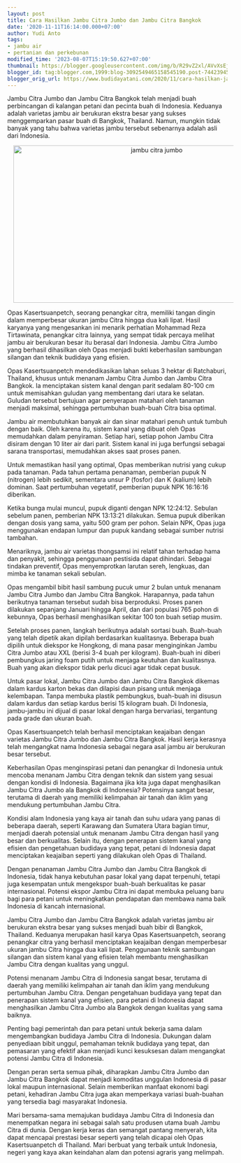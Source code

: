 ```yaml
---
layout: post
title: Cara Hasilkan Jambu Citra Jumbo dan Jambu Citra Bangkok
date: '2020-11-11T16:14:00.000+07:00'
author: Yudi Anto
tags:
- jambu air
- pertanian dan perkebunan
modified_time: '2023-08-07T15:19:50.627+07:00'
thumbnail: https://blogger.googleusercontent.com/img/b/R29vZ2xl/AVvXsEj6bX6C9dx1BxWe4EaFtvFP-OVvZb-xPIk8vOF3tR25veqXbpYNs0YLnmV394W4rUy5em3iOrT3u2exZNy4mSKjLUhDTkIcXFuZpBIlJzjJn14sqNwXpjyVbk3oC8_5NPqXUZvPwDOkEnUPKgJXCZyreK3U6_JRQzb8oq57ZezUUOZWWNkmEzyDD0J2nCp3/s72-w640-c-h360/citra.jpg
blogger_id: tag:blogger.com,1999:blog-3092549465158545190.post-7442394534526950048
blogger_orig_url: https://www.budidayatani.com/2020/11/cara-hasilkan-jambu-citra-jumbo-ala.html
---
```


<p>Jambu Citra Jumbo dan Jambu Citra Bangkok telah menjadi buah perbincangan di kalangan petani dan pecinta buah di Indonesia. Keduanya adalah varietas jambu air berukuran ekstra besar yang sukses menggemparkan pasar buah di Bangkok, Thailand. Namun, mungkin tidak banyak yang tahu bahwa varietas jambu tersebut sebenarnya adalah asli dari Indonesia.</p><div class="separator" style="clear: both; text-align: center;"><a href="https://blogger.googleusercontent.com/img/b/R29vZ2xl/AVvXsEj6bX6C9dx1BxWe4EaFtvFP-OVvZb-xPIk8vOF3tR25veqXbpYNs0YLnmV394W4rUy5em3iOrT3u2exZNy4mSKjLUhDTkIcXFuZpBIlJzjJn14sqNwXpjyVbk3oC8_5NPqXUZvPwDOkEnUPKgJXCZyreK3U6_JRQzb8oq57ZezUUOZWWNkmEzyDD0J2nCp3/s2135/citra.jpg" imageanchor="1" style="margin-left: 1em; margin-right: 1em;"><img alt="jambu citra jumbo" border="0" data-original-height="1200" data-original-width="2135" height="360" src="https://blogger.googleusercontent.com/img/b/R29vZ2xl/AVvXsEj6bX6C9dx1BxWe4EaFtvFP-OVvZb-xPIk8vOF3tR25veqXbpYNs0YLnmV394W4rUy5em3iOrT3u2exZNy4mSKjLUhDTkIcXFuZpBIlJzjJn14sqNwXpjyVbk3oC8_5NPqXUZvPwDOkEnUPKgJXCZyreK3U6_JRQzb8oq57ZezUUOZWWNkmEzyDD0J2nCp3/w640-h360/citra.jpg" width="640" /></a></div><p>Opas Kasertsuanpetch, seorang penangkar citra, memiliki tangan dingin dalam memperbesar ukuran jambu Citra hingga dua kali lipat. Hasil karyanya yang mengesankan ini menarik perhatian Mohammad Reza Tirtawinata, penangkar citra lainnya, yang sempat tidak percaya melihat jambu air berukuran besar itu berasal dari Indonesia. Jambu Citra Jumbo yang berhasil dihasilkan oleh Opas menjadi bukti keberhasilan sambungan silangan dan teknik budidaya yang efisien.</p><p>Opas Kasertsuanpetch mendedikasikan lahan seluas 3 hektar di Ratchaburi, Thailand, khusus untuk menanam Jambu Citra Jumbo dan Jambu Citra Bangkok. Ia menciptakan sistem kanal dengan parit sedalam 80-100 cm untuk memisahkan guludan yang membentang dari utara ke selatan. Guludan tersebut bertujuan agar penyerapan matahari oleh tanaman menjadi maksimal, sehingga pertumbuhan buah-buah Citra bisa optimal.</p><p>Jambu air membutuhkan banyak air dan sinar matahari penuh untuk tumbuh dengan baik. Oleh karena itu, sistem kanal yang dibuat oleh Opas memudahkan dalam penyiraman. Setiap hari, setiap pohon Jambu Citra disiram dengan 10 liter air dari parit. Sistem kanal ini juga berfungsi sebagai sarana transportasi, memudahkan akses saat proses panen.</p><p>Untuk memastikan hasil yang optimal, Opas memberikan nutrisi yang cukup pada tanaman. Pada tahun pertama penanaman, pemberian pupuk N (nitrogen) lebih sedikit, sementara unsur P (fosfor) dan K (kalium) lebih dominan. Saat pertumbuhan vegetatif, pemberian pupuk NPK 16:16:16 diberikan.&nbsp;</p><p>Ketika bunga mulai muncul, pupuk diganti dengan NPK 12:24:12. Sebulan sebelum panen, pemberian NPK 13:13:21 dilakukan. Semua pupuk diberikan dengan dosis yang sama, yaitu 500 gram per pohon. Selain NPK, Opas juga menggunakan endapan lumpur dan pupuk kandang sebagai sumber nutrisi tambahan.</p><p>Menariknya, jambu air varietas thongsamsi ini relatif tahan terhadap hama dan penyakit, sehingga penggunaan pestisida dapat dihindari. Sebagai tindakan preventif, Opas menyemprotkan larutan sereh, lengkuas, dan mimba ke tanaman sekali sebulan.</p><p>Opas mengambil bibit hasil sambung pucuk umur 2 bulan untuk menanam Jambu Citra Jumbo dan Jambu Citra Bangkok. Harapannya, pada tahun berikutnya tanaman tersebut sudah bisa berproduksi. Proses panen dilakukan sepanjang Januari hingga April, dan dari populasi 765 pohon di kebunnya, Opas berhasil menghasilkan sekitar 100 ton buah setiap musim.</p><p>Setelah proses panen, langkah berikutnya adalah sortasi buah. Buah-buah yang telah dipetik akan dipilah berdasarkan kualitasnya. Beberapa buah dipilih untuk diekspor ke Hongkong, di mana pasar menginginkan Jambu Citra Jumbo atau XXL (berisi 3-4 buah per kilogram). Buah-buah ini diberi pembungkus jaring foam putih untuk menjaga keutuhan dan kualitasnya. Buah yang akan diekspor tidak perlu dicuci agar tidak cepat busuk.</p><p>Untuk pasar lokal, Jambu Citra Jumbo dan Jambu Citra Bangkok dikemas dalam kardus karton bekas dan dilapisi daun pisang untuk menjaga kelembapan. Tanpa membuka plastik pembungkus, buah-buah ini disusun dalam kardus dan setiap kardus berisi 15 kilogram buah. Di Indonesia, jambu-jambu ini dijual di pasar lokal dengan harga bervariasi, tergantung pada grade dan ukuran buah.</p><p>Opas Kasertsuanpetch telah berhasil menciptakan keajaiban dengan varietas Jambu Citra Jumbo dan Jambu Citra Bangkok. Hasil kerja kerasnya telah mengangkat nama Indonesia sebagai negara asal jambu air berukuran besar tersebut.&nbsp;</p><p>Keberhasilan Opas menginspirasi petani dan penangkar di Indonesia untuk mencoba menanam Jambu Citra dengan teknik dan sistem yang sesuai dengan kondisi di Indonesia. Bagaimana jika kita juga dapat menghasilkan Jambu Citra Jumbo ala Bangkok di Indonesia? Potensinya sangat besar, terutama di daerah yang memiliki kelimpahan air tanah dan iklim yang mendukung pertumbuhan Jambu Citra.</p><p>Kondisi alam Indonesia yang kaya air tanah dan suhu udara yang panas di beberapa daerah, seperti Karawang dan Sumatera Utara bagian timur, menjadi daerah potensial untuk menanam Jambu Citra dengan hasil yang besar dan berkualitas. Selain itu, dengan penerapan sistem kanal yang efisien dan pengetahuan budidaya yang tepat, petani di Indonesia dapat menciptakan keajaiban seperti yang dilakukan oleh Opas di Thailand.</p><p>Dengan penanaman Jambu Citra Jumbo dan Jambu Citra Bangkok di Indonesia, tidak hanya kebutuhan pasar lokal yang dapat terpenuhi, tetapi juga kesempatan untuk mengekspor buah-buah berkualitas ke pasar internasional. Potensi ekspor Jambu Citra ini dapat membuka peluang baru bagi para petani untuk meningkatkan pendapatan dan membawa nama baik Indonesia di kancah internasional.</p><p>Jambu Citra Jumbo dan Jambu Citra Bangkok adalah varietas jambu air berukuran ekstra besar yang sukses menjadi buah bibir di Bangkok, Thailand. Keduanya merupakan hasil karya Opas Kasertsuanpetch, seorang penangkar citra yang berhasil menciptakan keajaiban dengan memperbesar ukuran jambu Citra hingga dua kali lipat. Penggunaan teknik sambungan silangan dan sistem kanal yang efisien telah membantu menghasilkan Jambu Citra dengan kualitas yang unggul.</p><p>Potensi menanam Jambu Citra di Indonesia sangat besar, terutama di daerah yang memiliki kelimpahan air tanah dan iklim yang mendukung pertumbuhan Jambu Citra. Dengan pengetahuan budidaya yang tepat dan penerapan sistem kanal yang efisien, para petani di Indonesia dapat menghasilkan Jambu Citra Jumbo ala Bangkok dengan kualitas yang sama baiknya.</p><p>Penting bagi pemerintah dan para petani untuk bekerja sama dalam mengembangkan budidaya Jambu Citra di Indonesia. Dukungan dalam penyediaan bibit unggul, pemahaman teknik budidaya yang tepat, dan pemasaran yang efektif akan menjadi kunci kesuksesan dalam mengangkat potensi Jambu Citra di Indonesia.</p><p>Dengan peran serta semua pihak, diharapkan Jambu Citra Jumbo dan Jambu Citra Bangkok dapat menjadi komoditas unggulan Indonesia di pasar lokal maupun internasional. Selain memberikan manfaat ekonomi bagi petani, kehadiran Jambu Citra juga akan memperkaya variasi buah-buahan yang tersedia bagi masyarakat Indonesia.</p><p>Mari bersama-sama memajukan budidaya Jambu Citra di Indonesia dan menempatkan negara ini sebagai salah satu produsen utama buah Jambu Citra di dunia. Dengan kerja keras dan semangat pantang menyerah, kita dapat mencapai prestasi besar seperti yang telah dicapai oleh Opas Kasertsuanpetch di Thailand. Mari berbuat yang terbaik untuk Indonesia, negeri yang kaya akan keindahan alam dan potensi agraris yang melimpah.</p>